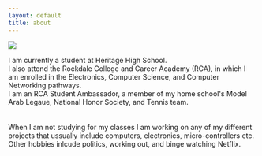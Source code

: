 ```yaml
---
layout: default
title: about
---
```


<p><img src="/images/gatech.png"  />

I am currently a student at Heritage High School.<br>
I also attend the Rockdale College and Career Academy (RCA), in which I am enrolled in the Electronics, Computer Science, and Computer Networking pathways. <br>
I am an RCA Student Ambassador, a member of my home school's Model Arab Legaue, National Honor Society, and Tennis team. 
<br><br>        
When I am not studying for my classes I am working on any of my different projects that ussually include computers, electronics, micro-controllers etc. Other hobbies inlcude politics, working out, and binge watching Netflix. 
